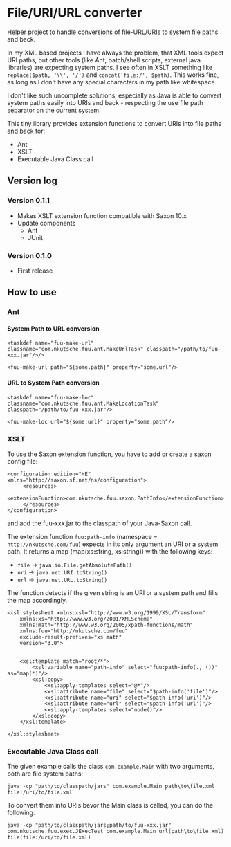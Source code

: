 # File/URI/URL converter

Helper project to handle conversions of file-URL/URIs to system file paths and back.

In my XML based projects I have always the problem, that XML tools expect URI paths, but other tools (like Ant, batch/shell scripts, external java libraries) are expecting system paths. I see often in XSLT something like `replace($path, '\\', '/')` and `concat('file:/', $path)`. This works fine, as long as I don't have any special characters in my path like whitespace.

I don't like such uncomplete solutions, especially as Java is able to convert system paths easily into URIs and back - respecting the use file path separator on the current system.

This tiny library provides extension functions to convert URIs into file paths and back for:

* Ant
* XSLT
* Executable Java Class call

## Version log

### Version 0.1.1

* Makes XSLT extension function compatible with Saxon 10.x
* Update components
    * Ant
    * JUnit

### Version 0.1.0

* First release

## How to use

### Ant

#### System Path to URL conversion

```
<taskdef name="fuu-make-url" classname="com.nkutsche.fuu.ant.MakeUrlTask" classpath="/path/to/fuu-xxx.jar"/>/>

<fuu-make-url path="${some.path}" property="some.url"/>
```

#### URL to System Path conversion

```
<taskdef name="fuu-make-loc" classname="com.nkutsche.fuu.ant.MakeLocationTask" classpath="/path/to/fuu-xxx.jar"/>

<fuu-make-loc url="${some.url}" property="some.path"/>
```

### XSLT

To use the Saxon extension function, you have to add or create a saxon config file:

```
<configuration edition="HE" xmlns="http://saxon.sf.net/ns/configuration">
     <resources>
          <extensionFunction>com.nkutsche.fuu.saxon.PathInfo</extensionFunction>
     </resources>
</configuration>
```

and add the fuu-xxx.jar to the classpath of your Java-Saxon call.

The extension function `fuu:path-info` (namespace = `http://nkutsche.com/fuu`) expects in its only argument an URI or a system path. It returns a map (map(xs:string, xs:string)) with the following keys:

* `file` -> `java.io.File.getAbsolutePath()`
* `uri` -> `java.net.URI.toString()`
* `url` -> `java.net.URL.toString()`

The function detects if the given string is an URI or a system path and fills the map accordingly.

```
<xsl:stylesheet xmlns:xsl="http://www.w3.org/1999/XSL/Transform"
    xmlns:xs="http://www.w3.org/2001/XMLSchema"
    xmlns:math="http://www.w3.org/2005/xpath-functions/math"
    xmlns:fuu="http://nkutsche.com/fuu"
    exclude-result-prefixes="xs math"
    version="3.0">
    
    
    <xsl:template match="root/*">
        <xsl:variable name="path-info" select="fuu:path-info(., ())" as="map(*)"/>
        <xsl:copy>
            <xsl:apply-templates select="@*"/>
            <xsl:attribute name="file" select="$path-info('file')"/>
            <xsl:attribute name="uri" select="$path-info('uri')"/>
            <xsl:attribute name="url" select="$path-info('url')"/>
            <xsl:apply-templates select="node()"/>
        </xsl:copy>
    </xsl:template>
    
</xsl:stylesheet>
```

### Executable Java Class call

The given example calls the class `com.example.Main` with two arguments, both are file system paths:

```
java -cp "path/to/classpath/jars" com.example.Main path\to\file.xml file:/uri/to/file.xml 
```

To convert them into URIs bevor the Main class is called, you can do the following:

```
java -cp "path/to/classpath/jars;path/to/fuu-xxx.jar" com.nkutsche.fuu.exec.JExecTest com.example.Main url(path\to\file.xml) file(file:/uri/to/file.xml) 
```